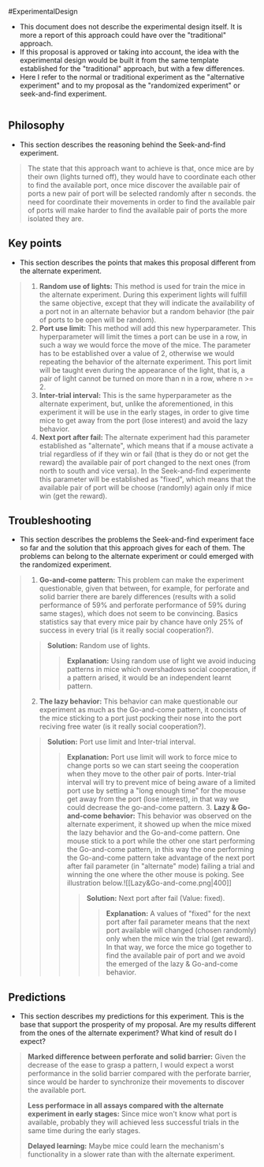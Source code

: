 #ExperimentalDesign

+ This document does not describe the experimental design itself. It is more a report of this approach could have over the "traditional" approach.
+ If this proposal is approved or taking into account, the idea with the experimental design would be built it from the same template established for the "traditional" approach, but with a few differences. 
+ Here I refer to the normal or traditional experiment as the "alternative experiment" and to my proposal as the "randomized experiment" or seek-and-find experiment.


```toc
```



## Philosophy

+ This section describes the reasoning behind the Seek-and-find experiment.

> The state that this approach want to achieve is that, once mice are by their own (lights turned off), they would have to coordinate each other to find the available port, once mice discover the available pair of ports a new pair of port will be selected randomly after n seconds. the need for coordinate their movements in order to find the available pair of ports will make harder to find the available pair of ports the more isolated they are. 


## Key points

+ This section describes the points that makes this proposal different from the alternate experiment.

> 1. **Random use of lights:** This method is used for train the mice in the alternate experiment. During this experiment lights will fulfill the same objective, except that they will indicate the availability of a port not in an alternate behavior but a random behavior (the pair of ports to be open will be random).  
> 2. **Port use limit:** This method will add this new hyperparameter. This hyperparameter will limit the times a port can be use in a row, in such a way we would force the move of the mice. The parameter has to be established over a value of 2, otherwise we would repeating the behavior of the alternate experiment. This port limit will be taught even during the appearance of the light, that is, a pair of light cannot be turned on more than n in a row, where n >= 2.
> 3. **Inter-trial interval:** This is the same hyperparameter as the alternate experiment, but, unlike the aforementioned, in this experiment it will be use in the early stages, in order to give time mice to get away from the port (lose interest) and avoid the lazy behavior.
> 4. **Next port after fail:** The alternate experiment had this parameter established as "alternate", which means that if a mouse activate a trial regardless of if they win or fail (that is they do or not get the reward) the available pair of port changed to the next ones (from north to south and vice versa). In the Seek-and-find experimente this parameter will be established as "fixed", which means that the available pair of port will be choose (randomly) again only if mice win (get the reward).


## Troubleshooting

+ This section describes the problems the Seek-and-find experiment face so far and the solution that this approach gives for each of them. The problems can belong to the alternate experiment or could emerged with the randomized experiment.

> 1. **Go-and-come pattern:** This problem can make the experiment questionable, given that between, for example, for perforate and solid barrier there are barely differences (results with a solid performance of 59% and perforate performance of 59% during same stages), which does not seem to be convincing. Basics statistics say that every mice pair by chance have only 25% of success in every trial (is it really social cooperation?). 
>> **Solution:** Random use of lights.
>>> **Explanation:** Using random use of light we avoid inducing patterns in mice which overshadows social cooperation, if a pattern arised, it would be an independent learnt pattern.
> 2. **The lazy behavior:** This behavior can make questionable our experiment as much as the Go-and-come pattern, it concists of the mice sticking to a port just pocking their nose into the port reciving free water (is it really social cooperation?).
>> **Solution:** Port use limit and Inter-trial interval.
>>> **Explanation:** Port use limit will work to force mice to change ports so we can start seeing the cooperation when they move to the other pair of ports. Inter-trial interval will try to prevent mice of being aware of a limited port use by setting a "long enough time" for the mouse get away from the port (lose interest), in that way we could decrease the go-and-come pattern.
>>> 3. **Lazy & Go-and-come behavior:** This behavior was observed on the alternate experiment, it showed up when the mice mixed the lazy behavior and the Go-and-come pattern. One mouse stick to a port while the other one start performing the Go-and-come pattern, in this way the one performing the Go-and-come pattern take advantage of the next port after fail parameter (in "alternate" mode) failing a trial and winning the one where the other mouse is poking. See illustration below.![[Lazy&Go-and-come.png|400]]
>>>>**Solution:** Next port after fail (Value: fixed).
>>>>> **Explanation:** A values of "fixed" for the next port after fail parameter means that the next port available will changed (chosen randomly) only when the mice win the trial (get reward). In that way, we force the mice go together to find the available pair of port and we avoid the emerged of the lazy & Go-and-come behavior.

## Predictions

+ This section describes my predictions for this experiment. This is the base that support the prosperity of my proposal. Are my results different from the ones of the alternate experiment? What kind of result do I expect?

>  **Marked difference between perforate and solid barrier:** Given the decrease of the ease to grasp a pattern, I would expect a worst performance in the solid barrier compared with the perforate barrier, since would be harder to synchronize their movements to discover the available port.
>  
>  **Less performace in all assays compared with the alternate experiment in early stages:** Since mice won't know what port is available, probably they will achieved less successful trials in the same time during the early stages.
>  
>  **Delayed learning:** Maybe mice could learn the mechanism's functionality in a slower rate than with the alternate experiment.
